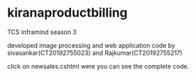 # kiranaproductbilling 

TCS Inframind season 3


developed image processing and web application code by sivasankar(CT20192755023) and Rajkumar(CT20192755217)


click on newsales.cshtml were you can see the complete code.
